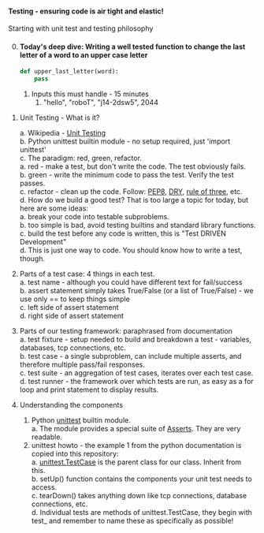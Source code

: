 #### Testing - ensuring code is air tight and elastic!


Starting with unit test and testing philosophy


0. #### Today's deep dive: Writing a well tested function to change the last letter of a word to an upper case letter    

    ```python
    def upper_last_letter(word):
        pass
    ```

    1. Inputs this must handle - 15 minutes
        1. "hello", "roboT", "j14-2dsw5", 2044    
        
    
1. Unit Testing - What is it?    

    a. Wikipedia - [Unit Testing](http://en.wikipedia.org/wiki/Unit_testing)    
    b. Python unittest builtin module - no setup required, just 'import unittest'    
    c. The paradigm: red, green, refactor.    
        a. red - make a test, but don't write the code. The test obviously fails.    
        b. green - write the minimum code to pass the test. Verify the test passes.    
        c. refactor - clean up the code. Follow: [PEP8](http://legacy.python.org/dev/peps/pep-0008/#maximum-line-length), [DRY](http://en.wikipedia.org/wiki/Don't_repeat_yourself), [rule of three](http://en.wikipedia.org/wiki/Rule_of_three_(computer_programming)), etc.    
    d. How do we build a good test? That is too large a topic for today, but here are some ideas:    
        a.  break your code into testable subproblems.    
        b.  too simple is bad, avoid testing builtins and standard library functions.    
        c.  build the test before any code is written, this is "Test DRIVEN Development"    
        d.  This is just one way to code. You should know how to write a test, though.    
     
2. Parts of a test case: 4 things in each test.    
        a.  test name - although you could have different text for fail/success    
        b.  assert statement simply takes True/False (or a list of True/False) - we use only == to keep things simple    
        c.  left side of assert statement    
        d.  right side of assert statement    

3. Parts of our testing framework: paraphrased from documentation    
        a.  test fixture - setup needed to build and breakdown a test - variables, databases, tcp connections, etc.    
        b.  test case - a single subproblem, can include multiple asserts, and therefore multiple pass/fail responses.    
        c.  test suite - an aggregation of test cases, iterates over each test case.    
        d.  test runner - the framework over which tests are run, as easy as a for loop and print statement to display results.    
    
    
3. Understanding the components    
    1. Python [unittest](https://docs.python.org/2/library/unittest.html) builtin module.    
        a.  The module provides a special suite of [Asserts](https://docs.python.org/2.7/library/unittest.html#assert-methods). They are very readable.    
    2. unittest howto - the example 1 from the python documentation is copied into this repository:    
        a.  [unittest.TestCase](https://docs.python.org/2.7/library/unittest.html#unittest.TestCase) is the parent class for our class. Inherit from this.    
        b.  setUp() function contains the components your unit test needs to access.    
        c.  tearDown() takes anything down like tcp connections, database connections, etc.    
        d.  Individual tests are methods of unittest.TestCase, they begin with test_ and remember to name these as specifically as possible!    
      
    
    
    
